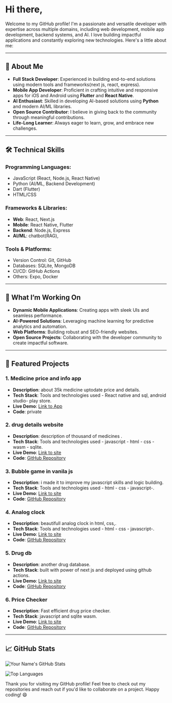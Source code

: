 # Hi there, 

Welcome to my GitHub profile! I'm a passionate and versatile developer with expertise across multiple domains, including web development, mobile app development, backend systems, and AI. I love building impactful applications and constantly exploring new technologies. Here's a little about me:

---

## 🚀 About Me

- **Full Stack Developer**: Experienced in building end-to-end solutions using modern tools and frameworks(next js, react, express).
- **Mobile App Developer**: Proficient in crafting intuitive and responsive apps for iOS and Android using **Flutter** and **React Native**.
- **AI Enthusiast**: Skilled in developing AI-based solutions using **Python** and modern AI/ML libraries.
- **Open Source Contributor**: I believe in giving back to the community through meaningful contributions.
- **Life-Long Learner**: Always eager to learn, grow, and embrace new challenges.

---

## 🛠️ Technical Skills

### Programming Languages:
- JavaScript (React, Node.js, React Native)
- Python (AI/ML, Backend Development)
- Dart (Flutter)
- HTML/CSS

### Frameworks & Libraries:
- **Web**: React, Next.js
- **Mobile**: React Native, Flutter
- **Backend**: Node.js, Express
- **AI/ML**: chatbot(RAG),

### Tools & Platforms:
- Version Control: Git, GitHub
- Databases: SQLite, MongoDB
- CI/CD: GitHub Actions
- Others: Expo, Docker

---

## 🌟 What I’m Working On

- **Dynamic Mobile Applications**: Creating apps with sleek UIs and seamless performance.
- **AI-Powered Solutions**: Leveraging machine learning for predictive analytics and automation.
- **Web Platforms**: Building robust and SEO-friendly websites.
- **Open Source Projects**: Collaborating with the developer community to create impactful software.

---

## 📂 Featured Projects

### 1. **Medicine price and info app**
- **Description**: about 35k medicine uptodate price and details.
- **Tech Stack**: Tools and technologies used - React native and sql, android studio- play store.
- **Live Demo**: [Link to App](https://apkpure.com/medicine-price/com.gohrians.medicineprice)
- **Code**: private

### 2. **drug details website**
- **Description**: description of thousand of medicines .
- **Tech Stack**: Tools and technologies used - javascript - html - css - wasm - sqlite.
- **Live Demo**: [Link to site](https://drug-pedia.vercel.app/)
- **Code**: [GitHub Repository](#)

### 3. **Bubble game in vanila js**
- **Description**: i made it to improve my javascript skills and logic building.
- **Tech Stack**: Tools and technologies used - html - css - javascript-.
- **Live Demo**: [Link to site](https://gul7333.github.io/Bubble-Game/)
- **Code**: [GitHub Repository](#)

### 4. **Analog clock**
- **Description**: beautifull analog clock in html, css,.
- **Tech Stack**: Tools and technologies used - html - css - javascript-.
- **Live Demo**: [Link to site](https://gul7333.github.io/Analog-Clock/)
- **Code**: [GitHub Repository](#)

### 5. **Drug db**
- **Description**: another drug database.
- **Tech Stack**: built with power of next js and deployed using github actions.
- **Live Demo**: [Link to site](https://drugdb.gohrians.com)
- **Code**: [GitHub Repository](#)

### 6. **Price Checker**
- **Description**: Fast efficient drug price checker.
- **Tech Stack**: javascript and sqlite wasm.
- **Live Demo**: [Link to site](https://pakdrugprice.vercel.app)
- **Code**: [GitHub Repository](#)

---

## 📈 GitHub Stats

![Your Name's GitHub Stats](https://github-readme-stats.vercel.app/api?username=Gul7333&show_icons=true&theme=radical)

![Top Languages](https://github-readme-stats.vercel.app/api/top-langs/?username=Gul7333&layout=compact&theme=radical)


Thank you for visiting my GitHub profile! Feel free to check out my repositories and reach out if you'd like to collaborate on a project. Happy coding! 😄


